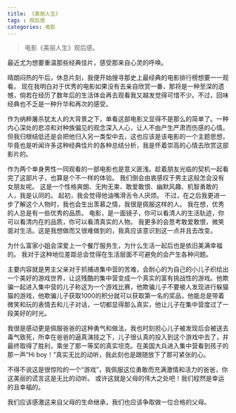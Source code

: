 ```yaml
---
title: 《美丽人生》
tags : 观后感
categories: 电影
---
```


> 电影《美丽人生》观后感。

最近尤为想要重温那些经典佳片，感受那来自心灵的呼唤。

晴朗闷热的午后，休息片刻，我便开始搜寻那史上最经典的电影排行榜想要一一观看。
现在我明白对于优秀的电影如果没有去亲自欣赏一番，那将是一种至深的遗憾，倘若在经历了数年后的生活体会再去观看我又越发觉得可惜不少。不过，回味经典也不乏是一种升华和再次的感受。

作为纳粹屠杀犹太人的大背景之下，单看这部电影又显得不是那么的简单了。一种内心深处的悲凉和对种族偏见的观念深入人心，让人不由产生严肃而伤感的心情。但我归根结低还是会把他归入另一类型中去，这也应该是该电影的一个主题思想，毕竟也是听闻许多这种经典佳片的各种总结分析，我是怀着崇高的心情去欣赏这部影片的。

作为两个单身男性一同观看的一部电影也是意义匪浅。趁着朋友光临的契机一起看完了这部片子，也算是个不一样的体验。
我们倒会由衷感叹于男主这般怎会没有女朋友呢。
这是一个性格爽朗、无拘无束、敢爱敢恨、幽默风趣、机智勇敢的人，我是认同的。
起初，我会觉得他油嘴滑舌令人厌烦。
不过，在之后我更进一步了解这个人物时，我也会生出羡慕之情，我很是佩服这样的人。
我在想，优秀的人总是有一些优秀的品质。
电影，是一面镜子，你可以看清人的生活轨迹，你可以看清内在的品质，你可以看清真实的人物。
我更多的会思考敢爱敢恨，微笑面对生活。这是我想做而又很难做到的，我真应该意识到这一点并且去改变。

为什么富家小姐会深爱上一个餐厅服务生，为什么生活一起后也是依旧美满幸福的。
我对于这种地位差距总会觉得在生活层面不可避免的会产生各种问题。

主要内容就是男主父亲对于抓捕进集中营的苦难，会耐心的为自己的小儿子织绘出一个美好的游戏世界，让这残酷的集中营变成一个真实的富有挑战性的游戏。他欺骗一起进入集中营的儿子称这为一个游戏比赛，他欺骗儿子不要被人发现进行躲猫猫的游戏，他欺骗儿子获取1000的积分就可以获取第一名的奖品，他能总是带着微笑和玩的表情去和儿子对话，一切都显得那么真实，他让儿子在集中营度过了一段美好的时光。

我很是感动更是佩服爸爸的这种勇气和做法，我也时刻担心儿子被发现后会被送去毒气致死，所幸在爸爸的逼真演技之下，儿子很认真的投入到这个游戏中去了，并最终取得了胜利，乘坐了那一等奖的真实坦克。在美国大兵进入集中营看到孩子的那一声“Hi boy！”真实无比的动听，我此刻也是跟随放下了那可紧张的心。

不得不说这是很惊险的一个“游戏”，我佩服这位勇敢而充满激情和活力的爸爸，你这美丽的谎言这是无比的动听。
或许这就是父母的伟大之处吧！我们程然是幸运的且幸福的。

我们应该感激这来自父母的生命继承，我们也应该争取做一位合格的父母。